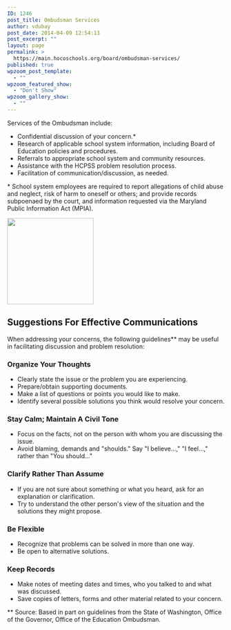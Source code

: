 ```yaml
---
ID: 1246
post_title: Ombudsman Services
author: vdubay
post_date: 2014-04-09 12:54:13
post_excerpt: ""
layout: page
permalink: >
  https://main.hocoschools.org/board/ombudsman-services/
published: true
wpzoom_post_template:
  - ""
wpzoom_featured_show:
  - "Don't Show"
wpzoom_gallery_show:
  - ""
---
```

<p>Services of the Ombudsman include:</p>
<ul>
  <li>Confidential discussion of your concern.*</li>
  <li>Research of applicable school system information, including Board of Education policies and procedures.</li>
  <li>Referrals to appropriate school system and community resources.</li>
  <li>Assistance with the HCPSS problem resolution process.</li>
  <li>Facilitation of communication/discussion, as needed.</li>
</ul>

<p>* School system employees are required to report allegations of child abuse and neglect, risk of harm to oneself or others; and provide records subpoenaed by the court, and information requested via the Maryland Public Information Act (MPIA).</p>

<img class="pict" src="/f/board/om_pic3.jpg" alt=" " width="200" height="200" />

<h2>Suggestions  For Effective Communications</h2>

<p>When addressing your concerns, the following guidelines** may be useful in facilitating discussion and problem resolution:</p>

<h3>Organize Your Thoughts</h3>
<ul>
  <li>Clearly state the issue or the problem you are experiencing.</li>
  <li>Prepare/obtain supporting documents.</li>
  <li>Make a list of questions or points you would like to make.</li>
  <li>Identify several possible solutions you think would resolve your concern.</li>
</ul>

<h3>Stay Calm; Maintain A Civil Tone</h3>
<ul>
  <li>Focus on the facts, not on the person with whom you are discussing the issue.</li>
  <li>Avoid blaming, demands and "shoulds." Say "I believe...," "I feel...," rather than "You should..."</li>
</ul>

<h3>Clarify Rather Than Assume</h3>
<ul>
  <li>If you are not sure about something or what you heard, ask for an explanation or clarification.</li>
  <li>Try to understand the other person's view of the situation and the solutions they might propose.</li>
</ul>

<h3>Be Flexible</h3>
<ul>
  <li>Recognize that problems can be solved in more than one way.</li>
  <li>Be open to alternative solutions.</li>
</ul>

<h3>Keep Records</h3>
<ul>
  <li>Make notes of meeting dates and times, who you talked to and what was discussed.</li>
  <li>Save copies of letters, forms and other material related to your concern.</li>
</ul>

<p>** Source: Based in part on guidelines from the State of Washington, Office of the Governor, Office of the Education Ombudsman.</p>